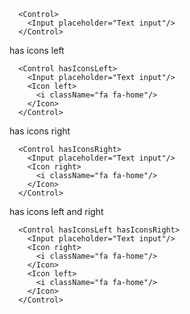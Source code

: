 ```example
  <Control>
    <Input placeholder="Text input"/>
  </Control>
```

has icons left
```example
  <Control hasIconsLeft>
    <Input placeholder="Text input"/>
    <Icon left>
      <i className="fa fa-home"/>
    </Icon>
  </Control>
```

has icons right
```example
  <Control hasIconsRight>
    <Input placeholder="Text input"/>
    <Icon right>
      <i className="fa fa-home"/>
    </Icon>
  </Control>
```

has icons left and right
```example
  <Control hasIconsLeft hasIconsRight>
    <Input placeholder="Text input"/>
    <Icon right>
      <i className="fa fa-home"/>
    </Icon>
    <Icon left>
      <i className="fa fa-home"/>
    </Icon>
  </Control>
```
